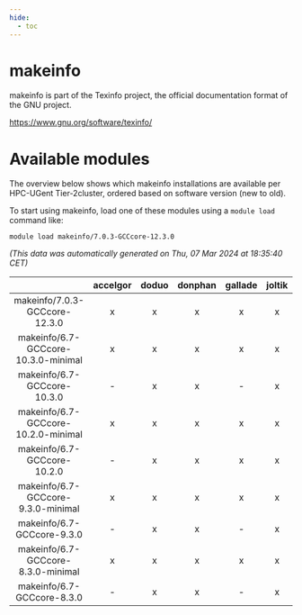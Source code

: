 ```yaml
---
hide:
  - toc
---
```


makeinfo
========


makeinfo is part of the Texinfo project, the official documentation format of the GNU project.

https://www.gnu.org/software/texinfo/
# Available modules


The overview below shows which makeinfo installations are available per HPC-UGent Tier-2cluster, ordered based on software version (new to old).

To start using makeinfo, load one of these modules using a `module load` command like:

```shell
module load makeinfo/7.0.3-GCCcore-12.3.0
```

*(This data was automatically generated on Thu, 07 Mar 2024 at 18:35:40 CET)*  

| |accelgor|doduo|donphan|gallade|joltik|skitty|
| :---: | :---: | :---: | :---: | :---: | :---: | :---: |
|makeinfo/7.0.3-GCCcore-12.3.0|x|x|x|x|x|x|
|makeinfo/6.7-GCCcore-10.3.0-minimal|x|x|x|x|x|x|
|makeinfo/6.7-GCCcore-10.3.0|-|x|x|-|x|x|
|makeinfo/6.7-GCCcore-10.2.0-minimal|x|x|x|x|x|x|
|makeinfo/6.7-GCCcore-10.2.0|-|x|x|x|x|x|
|makeinfo/6.7-GCCcore-9.3.0-minimal|x|x|x|x|x|x|
|makeinfo/6.7-GCCcore-9.3.0|-|x|x|-|x|x|
|makeinfo/6.7-GCCcore-8.3.0-minimal|x|x|x|x|x|x|
|makeinfo/6.7-GCCcore-8.3.0|-|x|x|-|x|x|
